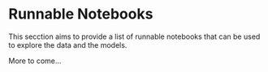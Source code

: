 # Runnable Notebooks

This secction aims to provide a list of runnable notebooks that can be used to
explore the data and the models.

More to come...
